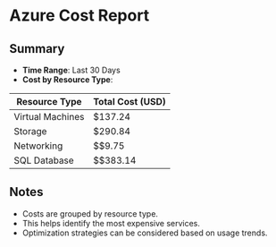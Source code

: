 # Azure Cost Report

## Summary
- **Time Range**: Last 30 Days
- **Cost by Resource Type**:

| Resource Type     | Total Cost (USD) |
|------------------|----------------|
| Virtual Machines | $137.24         |
| Storage         |  $290.84    |
| Networking      | $$9.75         |
| SQL Database    | $$383.14        |

## Notes
- Costs are grouped by resource type.
- This helps identify the most expensive services.
- Optimization strategies can be considered based on usage trends.
